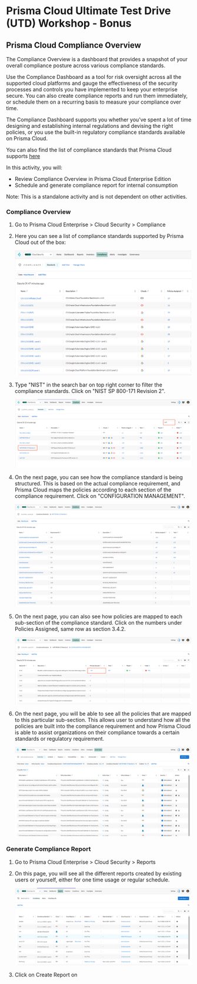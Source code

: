 # Prisma Cloud Ultimate Test Drive (UTD) Workshop - Bonus
## Prisma Cloud Compliance Overview
The Compliance Overview is a dashboard that provides a snapshot of your overall compliance posture across various compliance standards.

Use the Compliance Dashboard as a tool for risk oversight across all the supported cloud platforms and gauge the effectiveness of the security processes and controls you have implemented to keep your enterprise secure. You can also create compliance reports and run them immediately, or schedule them on a recurring basis to measure your compliance over time.

The Compliance Dashboard supports you whether you’ve spent a lot of time designing and establishing internal regulations and devising the right policies, or you use the built-in regulatory compliance standards available on Prisma Cloud.

You can also find the list of compliance standards that Prisma Cloud supports [here](https://docs.prismacloud.io/en/classic/cspm-admin-guide/prisma-cloud-compliance/compliance-dashboard)

In this activity, you will:
* Review Compliance Overview in Prisma Cloud Enterprise Edition
* Schedule and generate compliance report for internal consumption

Note: This is a standalone activity and is not dependent on other activities.

### Compliance Overview
1. Go to Prisma Cloud Enterprise > Cloud Security > Compliance
2. Here you can see a list of compliance standards supported by Prisma Cloud out of the box:
    
    ![alt text](/resouces/pcs-screen-103.png)

3. Type "NIST" in the search bar on top right corner to filter the compliance standards. Click on "NIST SP 800-171 Revision 2".

    ![alt text](/resouces/pcs-screen-104.png)

4. On the next page, you can see how the compliance standard is being structured. This is based on the actual compliance requirement, and Prisma Cloud maps the policies according to each section of the compliance requirement. Click on "CONFIGURATION MANAGEMENT".

    ![alt text](/resouces/pcs-screen-105.png)

5. On the next page, you can also see how policies are mapped to each sub-section of the compliance standard. Click on the numbers under Policies Assigned, same row as section 3.4.2.

    ![alt text](/resouces/pcs-screen-106.png)

6. On the next page, you will be able to see all the policies that are mapped to this particular sub-section. This allows user to understand how all the policies are built into the compliance requirement and how Prisma Cloud is able to assist organizations on their compliance towards a certain standards or regulatory requirement.

    ![alt text](/resouces/pcs-screen-107.png)

### Generate Compliance Report
1. Go to Prisma Cloud Enterprise > Cloud Security > Reports
2. On this page, you will see all the different reports created by existing users or yourself, either for one time usage or regular schedule.

    ![alt text](/resouces/pcs-screen-108.png)

3. Click on Create Report on 


